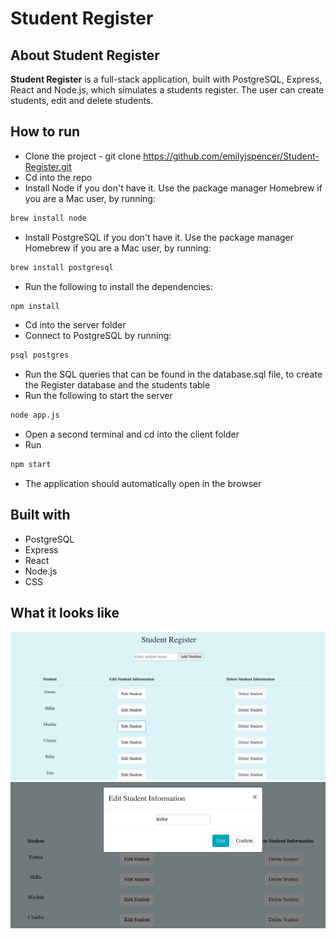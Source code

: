 # Student Register

## About Student Register

**Student Register** is a full-stack application, built with PostgreSQL, Express, React and Node.js, which 
simulates a students register.
The user can create students, edit and delete students.


## How to run

* Clone the project - git clone https://github.com/emilyjspencer/Student-Register.git
* Cd into the repo
* Install Node if you don't have it. Use the package manager Homebrew if you are a Mac user, by running:
```html
brew install node
```
* Install PostgreSQL if you don't have it. Use the package manager Homebrew if you are a Mac user, by running:
```html
brew install postgresql
```
* Run the following to install the dependencies:
```html
npm install
```
* Cd into the server folder
* Connect to PostgreSQL by running:
```html
psql postgres
```
* Run the SQL queries that can be found in the database.sql file, to create the Register database and the students table
* Run the following to start the server
```html
node app.js
``` 
* Open a second terminal and cd into the client folder
* Run
```html
npm start
```
* The application should automatically open in the browser



## Built with

* PostgreSQL
* Express
* React
* Node.js
* CSS


## What it looks like 

![output](homepage.png)
![output](edit.png)
